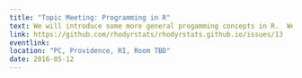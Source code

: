 ```yaml
---
title: "Topic Meeting: Programming in R"
text: We will introduce some more general progamming concepts in R.  We'll talk about functions and the basic control structures (e.g., loops, conditionals, etc.).
link: https://github.com/rhodyrstats/rhodyrstats.github.io/issues/13
eventlink: 
location: "PC, Providence, RI, Room TBD"
date: 2016-05-12 
---
```

